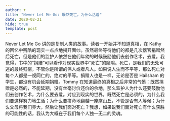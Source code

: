 ```yaml
---
author: τ
title: "Never Let Me Go: 既然死亡，为什么活着"
date: 2020-02-21
hide: true
template: post
---
```


Never Let Me Go 讲的是复制人类的故事。读者一开始并不知道真相，在 Kathy 的回忆中残酷的现实一点点地揭开面纱。虽然最终等待他们的都是几次器官捐赠然后死亡，但是他们的监护人依然在他们年幼的时候鼓励他们去创作艺术，去爱。我觉得，书中的“捐赠”可以看作对现实世界中“死亡”的隐喻。死亡，是我们的无处可逃的最终归宿，不管你是所谓的伟人或者凡人。如果说人生而不平等，那么死亡对每个人都是一视同仁的，绝对的平等。捐赠人也是一样，无论是否是 Hailsham 的学生，都没有机会延期捐赠。Tommy 在知道最终的真相之后非常的气愤：既然捐赠是必然的，不能延期，没有丝毫讨价还价的余地，那么监护人为什么还要鼓励他们去创作艺术，为什么要去爱。对应到现实的世界，既然死亡是必须的，为什么我们要这样努力地生活；为什么要拼命地翻越一座座山丘，不管是否有人等候；为什么父母将我们养大，然后让我们面对死亡？我想，如果说我们面对死亡有什么获胜的可能性的话，我认为大概在于我们每个人独一无二的灵魂。